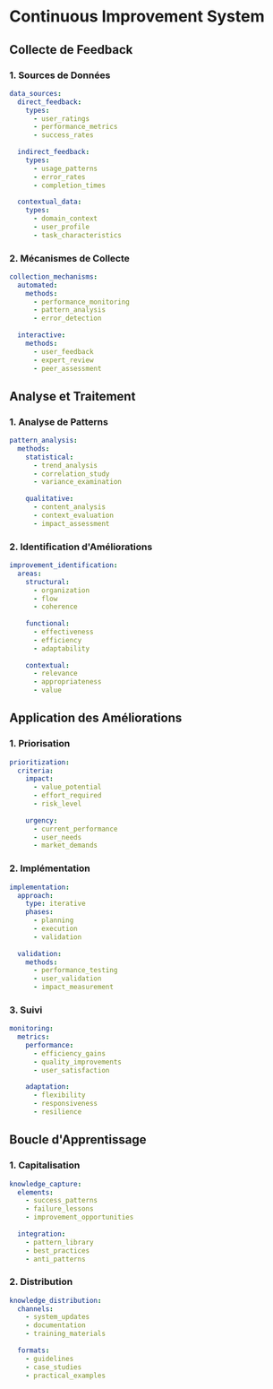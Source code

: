 # Continuous Improvement System

## Collecte de Feedback

### 1. Sources de Données
```yaml
data_sources:
  direct_feedback:
    types:
      - user_ratings
      - performance_metrics
      - success_rates
      
  indirect_feedback:
    types:
      - usage_patterns
      - error_rates
      - completion_times
      
  contextual_data:
    types:
      - domain_context
      - user_profile
      - task_characteristics
```

### 2. Mécanismes de Collecte
```yaml
collection_mechanisms:
  automated:
    methods:
      - performance_monitoring
      - pattern_analysis
      - error_detection
      
  interactive:
    methods:
      - user_feedback
      - expert_review
      - peer_assessment
```

## Analyse et Traitement

### 1. Analyse de Patterns
```yaml
pattern_analysis:
  methods:
    statistical:
      - trend_analysis
      - correlation_study
      - variance_examination
      
    qualitative:
      - content_analysis
      - context_evaluation
      - impact_assessment
```

### 2. Identification d'Améliorations
```yaml
improvement_identification:
  areas:
    structural:
      - organization
      - flow
      - coherence
      
    functional:
      - effectiveness
      - efficiency
      - adaptability
      
    contextual:
      - relevance
      - appropriateness
      - value
```

## Application des Améliorations

### 1. Priorisation
```yaml
prioritization:
  criteria:
    impact:
      - value_potential
      - effort_required
      - risk_level
      
    urgency:
      - current_performance
      - user_needs
      - market_demands
```

### 2. Implémentation
```yaml
implementation:
  approach:
    type: iterative
    phases:
      - planning
      - execution
      - validation
      
  validation:
    methods:
      - performance_testing
      - user_validation
      - impact_measurement
```

### 3. Suivi
```yaml
monitoring:
  metrics:
    performance:
      - efficiency_gains
      - quality_improvements
      - user_satisfaction
      
    adaptation:
      - flexibility
      - responsiveness
      - resilience
```

## Boucle d'Apprentissage

### 1. Capitalisation
```yaml
knowledge_capture:
  elements:
    - success_patterns
    - failure_lessons
    - improvement_opportunities
    
  integration:
    - pattern_library
    - best_practices
    - anti_patterns
```

### 2. Distribution
```yaml
knowledge_distribution:
  channels:
    - system_updates
    - documentation
    - training_materials
    
  formats:
    - guidelines
    - case_studies
    - practical_examples
```
